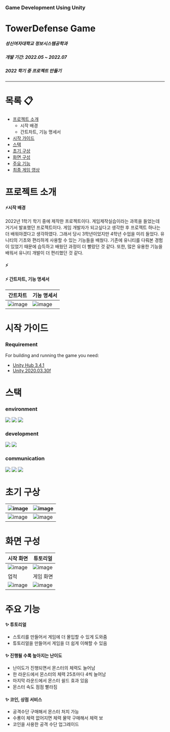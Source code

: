 
### Game Development Using Unity
# TowerDefense Game

##### 성신여자대학교 정보시스템공학과
##### 개발 기간: 2022.05 ~ 2022.07
##### 2022 학기 중 프로젝트 만들기

 ---
 # 목록 :clipboard:
 * [프로젝트 소개](#프로젝트-소개)
   * 시작 배경
   * 간트차트, 기능 명세서
 * [시작 가이드](#시작-가이드)
 * [스택](#스택)
 * [초기 구상](#초기-구상)
 * [화면 구성](#화면-구성)
 * [주요 기능](#주요-기능)
 * [최종 게임 영상](#최종-게임-영상)
# 프로젝트 소개

#### :zap:시작 배경 

2022년 1학기 학기 중에 제작한 프로젝트이다. 게임제작실습이라는 과목을 들었는데 거기서 발표했던 프로젝트이다. 게임 개발자가 되고싶다고 생각한 후 프로젝트 하나는 더 배워야겠다고 생각하였다. 그래서 당시 3학년이었지만 4학년 수업을 미리 들었다. 유니티의 기초와 편리하게 사용할 수 있는 기능들을 배웠다. 기존에 유니티를 다뤄본 경험이 있었기 때문에 습득하고 배웠던 과정이 더 빨랐던 것 같다. 또한, 많은 유용한 기능을 배워서 유니티 개발이 더 편리했던 것 같다.

#### :zap:
#### :zap: 간트차트, 기능 명세서
간트차트 | 기능 명세서
--- | --- |
![image](https://user-images.githubusercontent.com/90199652/198581665-3ce28eff-9722-40ff-a664-9e5910592939.png)|![image](https://user-images.githubusercontent.com/90199652/198581737-b536f78f-8c4b-4afc-868e-59a987d66357.png)



 
# 시작 가이드

### Requirement

For building and running the game you need:

* [Unity Hub 3.4.1](https://unity.com/kr/download)
* [Unity 2020.03.30f](https://unity.com/kr/releases/editor/whats-new/2020.3.30)
 
 # 스택 
 ### environment
<img  src="https://img.shields.io/badge/Unity-000000?style=for-the-badge&logo=unity&logoColor=white"> <img  src="https://img.shields.io/badge/Visual Studio-5C2D91?style=for-the-badge&logo=visual studio&logoColor=white"> <img  src="https://img.shields.io/badge/github-181717?style=for-the-badge&logo=github&logoColor=white">

### development
<img  src="https://img.shields.io/badge/C-7952B3?style=for-the-badge&logo=C#&logoColor=white"> <img  src="https://img.shields.io/badge/android-3DDC84?style=for-the-badge&logo=Android&logoColor=white">


### communication
<img  src="https://img.shields.io/badge/zoom-7952B3?style=for-the-badge&logo=C# &logoColor=white"> <img  src="https://img.shields.io/badge/google meet-00897B?style=for-the-badge&logo=googlemeet&logoColor=white"> <img  src="https://img.shields.io/badge/google colab-F9AB00?style=for-the-badge&logo=google colab&logoColor=white">

# 초기 구상
| ![image](https://user-images.githubusercontent.com/90199652/198581788-0f14796a-0272-4a61-be72-a1ad75b90622.png) | ![image](https://user-images.githubusercontent.com/90199652/198581802-2de2c70d-e973-43c5-b0d1-3c70b5dd6484.png) |
|--|--|
| ![image](https://user-images.githubusercontent.com/90199652/198581842-e85798cf-e10f-4f7f-8710-b9d918bcb015.png) | ![image](https://user-images.githubusercontent.com/90199652/198581877-8fc124f1-02a8-4222-8c1f-62832ba74a30.png) |

# 화면 구성
시작 화면 | 튜토리얼
--- | --- |
![image](https://github.com/ohyukyoung/Puzzle_RPG/assets/90199652/c6b27929-7137-4080-9b37-beb888eba51a)| ![image](https://github.com/ohyukyoung/Puzzle_RPG/assets/90199652/e1cb52dd-c93a-4cbe-9682-3207c068b570)
|업적 | 게임 화면 | 
![image](https://github.com/ohyukyoung/Puzzle_RPG/assets/90199652/eecae25f-85a1-479a-9d77-f557c4842879) |![image](https://github.com/ohyukyoung/Puzzle_RPG/assets/90199652/828b5dab-127c-41c8-803d-d2759df81fd0)

# 주요 기능
#### :sparkles: 튜토리얼 
* 스토리를 만들어서 게임에 더 몰입할 수 있게 도와줌
* 튜토리얼을 만들어서 게임을 더 쉽게 이해할 수 있음
#### :sparkles:  진행될 수록 높아지는 난이도
* 난이도가 진행되면서 몬스터의 체력도 늘어남
* 한 라운드에서 몬스터의 체력 25초마다 4씩 늘어남
* 마지막 라운드에서 몬스터 쉴드 효과 있음
* 몬스터 속도 점점 빨라짐
#### :sparkles: 코인, 상점 서비스
* 공격수단 구매해서 몬스터 처치 가능
* 수룡이 체력 없어지면 체력 물약 구매해서 체력 보
* 코인을 사용한 공격 수단 업그레이드 





